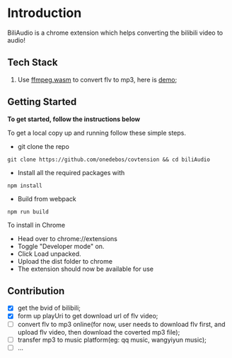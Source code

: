# Introduction

BiliAudio is a chrome extension which helps converting the bilibili video to audio!

## Tech Stack
1. Use [ffmpeg.wasm](https://ffmpegwasm.github.io/#installation) to convert flv to mp3, here is [demo](https://codepen.io/jeromewu/pen/NWWaMeY?editors=1010);

## Getting Started

**To get started, follow the instructions below**

To get a local copy up and running follow these simple steps.

- git clone the repo

```
git clone https://github.com/onedebos/covtension && cd biliAudio
```

- Install all the required packages with

```
npm install
```

- Build from webpack

```
npm run build
```

To install in Chrome

- Head over to chrome://extensions
- Toggle "Developer mode" on.
- Click Load unpacked.
- Upload the dist folder to chrome
- The extension should now be available for use

## Contribution

- [x] get the bvid of bilibili;
- [x] form up playUri to get download url of flv video;
- [ ] convert flv to mp3 online(for now, user needs to download flv first, and upload flv video, then download the coverted mp3 file);
- [ ] transfer mp3 to music platform(eg: qq music, wangyiyun music);
- [ ] ...

